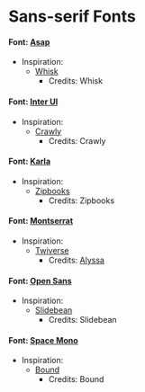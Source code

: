 # Sans-serif Fonts 

#### Font: [Asap](https://fonts.google.com/specimen/Asap)
* Inspiration:
   * [Whisk](https://whisk.com/)
       * Credits: Whisk


#### Font: [Inter UI](https://rsms.me/inter/)
* Inspiration: 
   * [Crawly](https://crawly.app/)
      * Credits: Crawly

#### Font: [Karla](https://fonts.google.com/specimen/Karla)
* Inspiration:
   * [Zipbooks](https://zipbooks.com/)
       * Credits: Zipbooks

#### Font: [Montserrat](https://fonts.google.com/specimen/Montserrat)
* Inspiration:
   * [Twiverse](https://twiverse.com/)
       * Credits: [Alyssa](https://alyssax.com/)


#### Font: [Open Sans](https://fonts.google.com/specimen/Open+Sans)
* Inspiration:
   * [Slidebean](https://slidebean.com/)
       * Credits: Slidebean

#### Font: [Space Mono](https://fonts.google.com/specimen/Space+Mono)
* Inspiration:
   * [Bound](http://weare-bound.com/)
       * Credits: Bound


